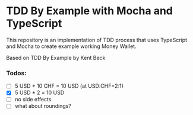 # TDD By Example with Mocha and TypeScript

This repository is an implementation of TDD process that uses TypeScript and Mocha
to create example working Money Wallet.

Based on TDD By Example by Kent Beck


### Todos:

- [ ] 5 USD + 10 CHF = 10 USD (at USD:CHF=2:1)
- [x] 5 USD * 2 = 10 USD
- [ ] no side effects
- [ ] what about roundings?
